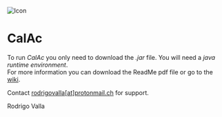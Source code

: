 ![Icon](https://gitlab.com/musicaltools/calac/-/raw/master/assets/img/Icon.png)

# CalAc

To run *CalAc* you only need to download the *.jar* file. You will need a *java runtime environment*.  
For more information you can download the ReadMe pdf file or go to the
[wiki](https://github.com/rvalla/CalAc/wiki).  

Contact [rodrigovalla[at]protonmail.ch](mailto:rodrigovalla@protonmail.ch) for support.

Rodrigo Valla
